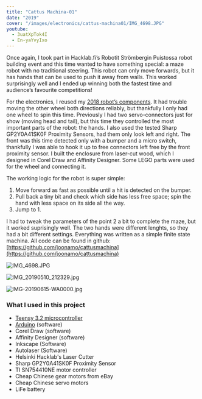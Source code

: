 ```yaml
---
title: "Cattus Machina-01"
date: "2019"
cover: "/images/electronics/cattus-machina01/IMG_4698.JPG"
youtube:
  - 3uatXpTok4I
  - En-yaYvyIxo
---
```


Once again, I took part in Hacklab.fi’s Robotit Strömbergin Puistossa robot building event and this time wanted to have something special: a maze robot with no traditional steering. This robot can only move forwards, but it has hands that can be used to push it away from walls. This worked surprisingly well and I ended up winning both the fastest time and audience’s favourite competitions!

For the electronics, I reused my [2018 robot’s components](/maze-robot-2018). It had trouble moving the other wheel both directions reliably, but thankfully I only had one wheel to spin this time. Previously I had two servo-connectors just for show (moving head and tail), but this time they controlled the most important parts of the robot: the hands. I also used the tested Sharp GP2Y0A41SK0F Proximity Sensors, had them only look left and right. The front was this time detected only with a bumper and a micro switch, thankfully I was able to hook it up to free connectors left free by the front proximity sensor. I built the enclosure from laser-cut wood, which I designed in Corel Draw and Affinity Designer. Some LEGO parts were used for the wheel and connecting it.

The working logic for the robot is super simple:

1. Move forward as fast as possible until a hit is detected on the bumper.
2. Pull back a tiny bit and check which side has less free space; spin the hand with less space on its side all the way.
3. Jump to 1.
    

I had to tweak the parameters of the point 2 a bit to complete the maze, but it worked suprisingly well. The two hands were different lenghts, so they had a bit different settings. Everything was written as a simple finite state machina. All code can be found in github: [https://github.com/joonamo/cattusmachina](https://github.com/joonamo/cattusmachina)

![IMG_4698.JPG](https://images.squarespace-cdn.com/content/v1/5a1957c7bce17620f85c098a/1583595771834-Y5SIIPMPOF0NY9K433IB/IMG_4698.JPG)

![IMG_20190510_212329.jpg](https://images.squarespace-cdn.com/content/v1/5a1957c7bce17620f85c098a/1583595776992-8IPN8GA8GHN74M17AUUK/IMG_20190510_212329.jpg)

![IMG-20190615-WA0000.jpg](https://images.squarespace-cdn.com/content/v1/5a1957c7bce17620f85c098a/1583595778137-7AB9U7OKRUFWE0QJYOEZ/IMG-20190615-WA0000.jpg)

### What I used in this project

- [Teensy 3.2 microcontroller](https://www.pjrc.com/store/teensy32.html)
- [Arduino](https://www.arduino.cc/) (software)
- Corel Draw (software)
- Affinity Designer (software)
- Inkscape (Software)
- Autolaser (Software)
- Helsinki Hacklab's Laser Cutter
- Sharp GP2Y0A41SK0F Proximity Sensor
- TI SN754410NE motor controller
- Cheap Chinese gear motors from eBay
- Cheap Chinese servo motors
- LiFe battery

